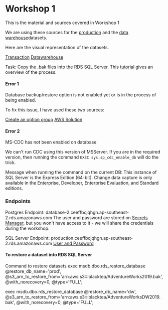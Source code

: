 # Workshop 1

This is the material and sources covered in Workshop 1


We are using these sources for the [production](https://github.com/Microsoft/sql-server-samples/releases/download/adventureworks/AdventureWorks2019.bak) and the [data warehouse](https://github.com/Microsoft/sql-server-samples/releases/download/adventureworks/AdventureWorksDW2019.bak)datasets.

Here are the visual representation of the datasets.

[Transaction](/images/adventureworks2008_schema.gif)
[Datawarehouse](/images/adventureworksdw2008.png)


Task: Copy the .bak files into the RDS SQL Server. This [tutorial](https://docs.aws.amazon.com/AmazonRDS/latest/UserGuide/SQLServer.Procedural.Importing.html) gives an overview of the process.


#### Error 1
Database backup/restore option is not enabled yet or is in the process of being enabled.

To fix this issue, I have used these two sources:

[Create an option group](https://stackoverflow.com/questions/57005157/restore-from-s3-bucket-to-sql-server-getting-error-database-backup-restore-optio)
[AWS Solution](https://aws.amazon.com/premiumsupport/knowledge-center/native-backup-rds-sql-server/)

#### Error 2
MS-CDC has not been enabled on database

We can't run CDC using this version of MSServer. If you are in the required version, then running the command `EXEC sys.sp_cdc_enable_db` will do the trick.

Message when running the command on the current DB:
This instance of SQL Server is the Express Edition (64-bit). Change data capture is only available in the Enterprise, Developer, Enterprise Evaluation, and Standard editions.


### Endpoints
Postgres
Endpoint: database-2.ceeffbcjqhgn.ap-southeast-2.rds.amazonaws.com
The user and password are stored on [Secrets Manager](rds!db-031c8c48-80cb-4c2c-86d7-705928bc24d7), but you won't have access to it - we will share the credentials during the workshop. 

SQL Server
Endpoint: production.ceeffbcjqhgn.ap-southeast-2.rds.amazonaws.com
[User and Password](rds!db-e4f703c3-0169-46bc-9a6c-18be4c755e8e)




#### To restore a dataset into RDS SQL Server

Command to restore datasets
exec msdb.dbo.rds_restore_database
	@restore_db_name='prod',
	@s3_arn_to_restore_from='arn:aws:s3:::blacktea/AdventureWorks2019.bak',
	@with_norecovery=0,
	@type='FULL';

exec msdb.dbo.rds_restore_database
	@restore_db_name='dw',
	@s3_arn_to_restore_from='arn:aws:s3:::blacktea/AdventureWorksDW2019.bak',
	@with_norecovery=0,
	@type='FULL';

